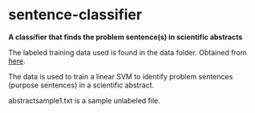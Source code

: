 # sentence-classifier 
<b>A classifier that finds the problem sentence(s) in scientific abstracts</b>

The labeled training data used is found in the data folder. Obtained from <a href="https://archive.ics.uci.edu/ml/datasets/Sentence+Classification">here</a>. 

The data is used to train a linear SVM to identify problem sentences (purpose sentences) in a scientific abstract. 

abstractsample1.txt is a sample unlabeled file. 
